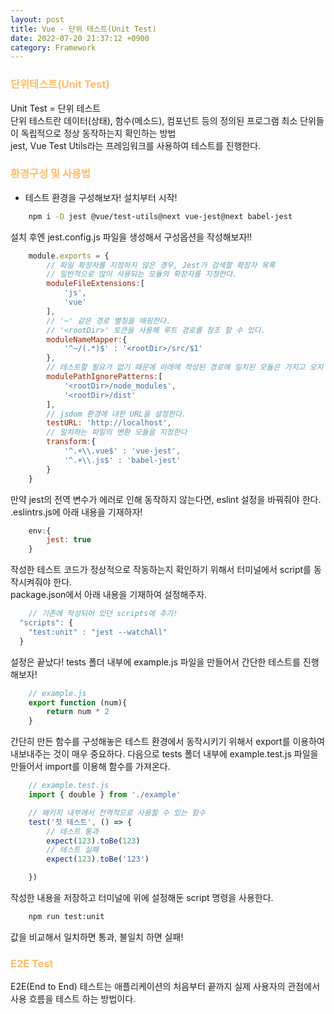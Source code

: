 ```yaml
---
layout: post
title: Vue - 단위 테스트(Unit Test)
date: 2022-07-20 21:37:12 +0900
category: Framework
---
```


### <span style="color:#febc68;font-weight:bold">단위테스트(Unit Test)</span> 
Unit Test = 단위 테스트  
단위 테스트란 데이터(상태), 함수(메소드), 컴포넌트 등의 정의된 프로그램 최소 단위들이 독립적으로 정상 동작하는지 확인하는 방법  
jest, Vue Test Utils라는 프레임워크를 사용하여 테스트를 진행한다.  

### <span style="color:#febc68;font-weight:bold"> 환경구성 및 사용법</span> 
- 테스트 환경을 구성해보자! 설치부터 시작! 
```bash
    npm i -D jest @vue/test-utils@next vue-jest@next babel-jest
```  
설치 후엔 jest.config.js 파일을 생성해서 구성옵션을 작성해보자!!  
```javascript
    module.exports = {
        // 파일 확장자를 지정하지 않은 경우, Jest가 검색할 확장자 목록
        // 일반적으로 많이 사용되는 모듈의 확장자를 지정한다.
        moduleFileExtensions:[
            'js',
            'vue'
        ],
        // '~' 같은 경로 별칭을 매핑한다.
        // '<rootDir>' 토큰을 사용해 루트 경로를 참조 할 수 있다.
        moduleNameMapper:{
            '^~/(.*)$' : '<rootDir>/src/$1'
        },
        // 테스트할 필요가 없기 때문에 아래에 작성된 경로에 일치된 모듈은 가지고 오지 않는다.
        modulePathIgnorePatterns:[
            '<rootDir>/node_modules',
            '<rootDir>/dist'
        ],
        // jsdom 환경에 대한 URL을 설정한다.
        testURL: 'http://localhost',
        // 일치하는 파일의 변환 모듈을 지정한다
        transform:{
            '^.+\\.vue$' : 'vue-jest',
            '^.+\\.js$' : 'babel-jest'
        }
    }
```   
만약 jest의 전역 변수가 에러로 인해 동작하지 않는다면, eslint 설정을 바꿔줘야 한다.  
.eslintrs.js에 아래 내용을 기재하자!
```javascript
    env:{
        jest: true
    }
```  
작성한 테스트 코드가 정상적으로 작동하는지 확인하기 위해서 터미널에서 script를 동작시켜줘야 한다.  
package.json에서 아래 내용을 기재하여 설정해주자.
```javascript
    // 기존에 작성되어 있던 scripts에 추가!
  "scripts": {
    "test:unit" : "jest --watchAll"
  }
```    

설정은 끝났다! 
tests 폴더 내부에 example.js 파일을 만들어서 간단한 테스트를 진행해보자!
```javascript
    // example.js
    export function (num){
        return num * 2
    }
```    
간단히 만든 함수를 구성해놓은 테스트 환경에서 동작시키기 위해서 export를 이용하여 내보내주는 것이 매우 중요하다.
다음으로 tests 폴더 내부에 example.test.js 파일을 만들어서 import를 이용해 함수를 가져온다.
```javascript
    // example.test.js
    import { double } from './example'

    // 패키지 내부에서 전역적으로 사용할 수 있는 함수
    test('첫 테스트', () => {
        // 테스트 통과
        expect(123).toBe(123)
        // 테스트 실패
        expect(123).toBe('123')

    })
```    
작성한 내용을 저장하고 터미널에 위에 설정해둔 script 명령을 사용한다.
```bash
    npm run test:unit
```

값을 비교해서 일치하면 통과, 불일치 하면 실패!

### <span style="color:#febc68;font-weight:bold">E2E Test</span> 
E2E(End to End) 테스트는 애플리케이션의 처음부터 끝까지 실제 사용자의 관점에서 사용 흐름을 테스트 하는 방법이다.
